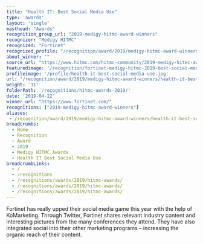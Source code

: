 ```yaml
---
title: "Health IT: Best Social Media Use"
type: 'awards'
layout: 'single'
masthead: "Awards"
recognition_group_url: "2019-medigy-hitmc-award-winners"
recognizer: "Medigy HITMC"
recognized: "Fortinet"
recognized_profile: "/recognition/award/2019/medigy-hitmc-award-winners/health-it-best-social-media-use/"
about_winner: ""
source_url: "https://www.hitmc.com/hitmc-community/2019-medigy-hitmc-award-winners/"
featuredimage: '/recognition/fortinet-medigy-hitmc-2019-best-social-media-use-of-the-year.jpg' 
profileimage: '/profile/health-it-best-social-media-use.jpg'
url: "/recognition/award/2019/medigy-hitmc-award-winners/health-it-best-social-media-use/"
weight: '11'
folderPath: '/recognitions/hitmc-awards-2019/'
date: '2019-04-22'
winner_url: "https://www.fortinet.com/"
recognitions: ["2019-medigy-hitmc-award-winners"]
aliases:
 - /recognition/award/2019/medigy-hitmc-award-winners/health-it-best-social-media-use/
breadcrumbs:
  - Home
  - Recognition
  - Award
  - 2019
  - Medigy HITMC Awards
  - Health IT Best Social Media Use
breadcrumbLinks:
  - /
  - /recognitions
  - /recognitions/awards/2019/hitmc-awards/
  - /recognitions/awards/2019/hitmc-awards/
  - /recognitions/awards/2019/hitmc-awards/
---
```


Fortinet has really upped their social media game this year with the help of KoMarketing. Through Twitter, Fortinet shares relevant industry content and interesting pictures from the many conferences they attend. They have also integrated social into their other marketing programs – increasing the organic reach of their content.